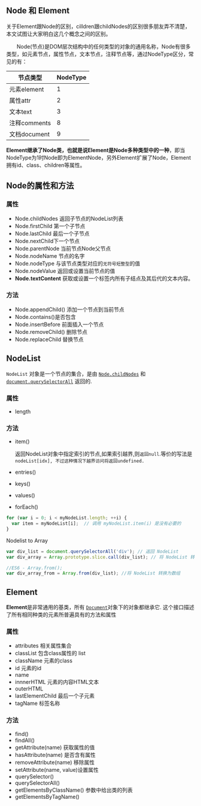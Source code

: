 ## Node 和 Element

关于Element跟Node的区别，cilldren跟childNodes的区别很多朋友弄不清楚，本文试图让大家明白这几个概念之间的区别。

　　Node(节点)是DOM层次结构中的任何类型的对象的通用名称，Node有很多类型，如元素节点，属性节点，文本节点，注释节点等，通过NodeType区分，常见的有：

| 节点类型     | NodeType |
| ------------ | -------- |
| 元素element  | 1        |
| 属性attr     | 2        |
| 文本text     | 3        |
| 注释comments | 8        |
| 文档document | 9        |

 **Element继承了Node类，也就是说Element是Node多种类型中的一种**，即当NodeType为1时Node即为ElementNode，另外Element扩展了Node，Element拥有id、class、children等属性。 

## Node的属性和方法

### 属性

- Node.childNodes 返回子节点的NodeList列表
- Node.firstChild 第一个子节点
- Node.lastChild 最后一个子节点
- Node.nextChild下一个节点
- Node.parentNode 当前节点Node父节点
- Node.nodeName 节点的名字
- Node.nodeType  与该节点类型对应的`无符号短整型`的值 
- Node.nodeValue 返回或设置当前节点的值 
- **Node.textContent**  获取或设置一个标签内所有子结点及其后代的文本内容。 

### 方法

- Node.appendChild() 添加一个节点到当前节点
- Node.contains()是否包含
- Node.insertBefore 前面插入一个节点
- Node.removeChild() 删除节点
- Node.replaceChild 替换节点



## NodeList

`NodeList` 对象是一个节点的集合，是由 [`Node.childNodes`](https://developer.mozilla.org/zh-CN/docs/Web/API/Node/childNodes) 和[`document.querySelectorAll`](https://developer.mozilla.org/zh-CN/docs/Web/API/Document/querySelectorAll) 返回的. 

### 属性

- length

### 方法

- item()

  返回NodeList对象中指定索引的节点,如果索引越界,则`返回null`.等价的写法是`nodeList[idx], 不过这种情况下越界访问将返回undefined.` 

- entries()

- keys()

- values()

- forEach()

```js
for (var i = 0; i < myNodeList.length; ++i) {
  var item = myNodeList[i];  // 调用 myNodeList.item(i) 是没有必要的
}
```

Nodelist to Array

```js
var div_list = document.querySelectorAll('div'); // 返回 NodeList
var div_array = Array.prototype.slice.call(div_list); // 将 NodeList 转换为数组

//ES6 - Array.from();
var div_array_from = Array.from(div_list); //将 NodeList 转换为数组
```

## Element

**Element**是非常通用的基类，所有 [`Document`](https://developer.mozilla.org/zh-CN/docs/Web/API/Document)对象下的对象都继承它. 这个接口描述了所有相同种类的元素所普遍具有的方法和属性 

### 属性

- attributes 相关属性集合
- classList 包含class属性的 list
- className 元素的class
- id 元素的id
- name
- innnerHTML 元素的内容HTML文本
- outerHTML
- lastElementChild 最后一个子元素
- tagName 标签名称



### 方法

- find()
- findAll()
- getAttribute(name) 获取属性的值
- hasAttribute(name) 是否含有属性
- removeAttribute(name) 移除属性
- setAttribute(name, value)设置属性
- querySelector()
- querySelectorAll()
- getElementsByClassName() 参数中给出类的列表 
- getElementsByTagName()
